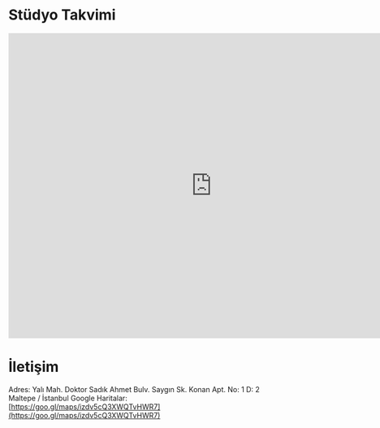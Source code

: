 # Stüdyo Takvimi

<iframe src="https://calendar.google.com/calendar/embed?src=hayatpilates%40gmail.com&ctz=Europe%2FIstanbul" style="border: 0" width="800" height="600" frameborder="0" scrolling="no"></iframe>

# İletişim

Adres: Yalı Mah. Doktor Sadık Ahmet Bulv. Saygın Sk. Konan Apt. No: 1 D: 2 Maltepe / İstanbul
Google Haritalar: [https://goo.gl/maps/izdv5cQ3XWQTvHWR7](https://goo.gl/maps/izdv5cQ3XWQTvHWR7)
